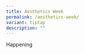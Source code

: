 ```yaml
---
title: Aesthetics Week
permalink: /aesthetics-week/
variant: tiptap
description: ""
---
```

<p>Happening</p>